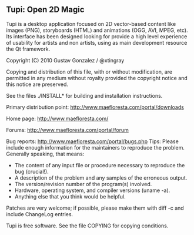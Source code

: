
 ## Tupi: Open 2D Magic

 Tupi is a desktop application focused on 2D vector-based content
 like images (PNG), storyboards (HTML) and animations (OGG, AVI, 
 MPEG, etc).
 Its interface has been designed looking for provide a high level 
 experience of usability for artists and non artists, using as main 
 development resource the Qt framework. 

 Copyright (C) 2010 Gustav Gonzalez / @xtingray

 Copying and distribution of this file, with or without modification,
 are permitted in any medium without royalty provided the copyright
 notice and this notice are preserved.

 See the files ./INSTALL* for building and installation instructions.

 Primary distribution point: 
	http://www.maefloresta.com/portal/downloads

 Home page: 
	http://www.maefloresta.com/

 Forums: 
	http://www.maefloresta.com/portal/forum 

 Bug reports: 
	http://www.maefloresta.com/portal/bugs.php
 Tips:
 Please include enough information for the maintainers to reproduce the
 problem.  Generally speaking, that means:
 * The content of any input file or procedure necessary to reproduce 
   the bug (crucial!).
 * A description of the problem and any samples of the erroneous output.
 * The version/revision number of the program(s) involved. 
 * Hardware, operating system, and compiler versions (uname -a).
 * Anything else that you think would be helpful.

 Patches are very welcome; if possible, please make them with diff -c and
 include ChangeLog entries.

 Tupi is free software. See the file COPYING for copying conditions.
